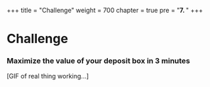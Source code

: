 +++
title = "Challenge"
weight = 700
chapter = true
pre = "<b>7. </b>"
+++

# Challenge

### Maximize the value of your deposit box in 3 minutes

[GIF of real thing working...]
